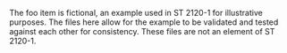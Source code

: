 The foo item is fictional, an example used in ST 2120-1 for illustrative purposes.  The files here allow for the example to be validated and tested against each other for consistency.  These files are not an element of ST 2120-1.
